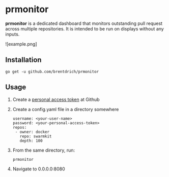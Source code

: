# prmonitor

**prmonitor** is a dedicated dashboard that monitors outstanding
pull request across multiple repositories. It is intended to be
run on displays without any inputs.

![example.png]

## Installation
```
go get -u github.com/brentdrich/prmonitor
```

## Usage
 1. Create a [personal access token](https://github.com/blog/1509-personal-api-tokens) at Github

 2. Create a config.yaml file in a directory somewhere
    ```
    username: <your-user-name>
    password: <your-personal-access-token>
    repos:
     - owner: docker
       repo: swarmkit
       depth: 100
    ```

 3. From the same directory, run:
    ```
    prmonitor
    ```

 4. Navigate to 0.0.0.0:8080